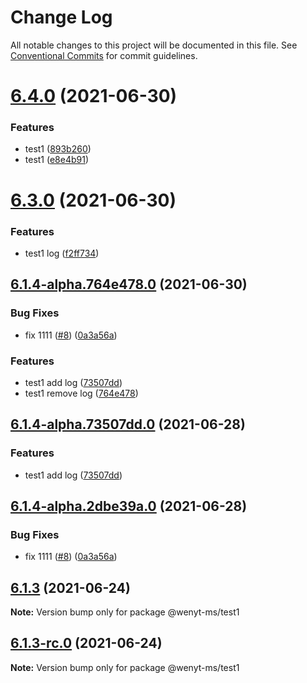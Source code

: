 # Change Log

All notable changes to this project will be documented in this file.
See [Conventional Commits](https://conventionalcommits.org) for commit guidelines.

# [6.4.0](https://github.com/wenytang-ms-123/testavc/compare/@wenyt-ms/test1@6.3.0...@wenyt-ms/test1@6.4.0) (2021-06-30)


### Features

* test1 ([893b260](https://github.com/wenytang-ms-123/testavc/commit/893b26020963ba38d1d0f5e896ecee4c6aa4d592))
* test1 ([e8e4b91](https://github.com/wenytang-ms-123/testavc/commit/e8e4b91b18ce3b8f2ecf6dfeb7f277e5506d0038))





# [6.3.0](https://github.com/wenytang-ms-123/testavc/compare/@wenyt-ms/test1@6.1.4-alpha.764e478.0...@wenyt-ms/test1@6.3.0) (2021-06-30)


### Features

* test1 log ([f2ff734](https://github.com/wenytang-ms-123/testavc/commit/f2ff734c7c4b1982b5954388ad4e8d66e43d6a55))





## [6.1.4-alpha.764e478.0](https://github.com/wenytang-ms-123/testavc/compare/@wenyt-ms/test1@6.1.3...@wenyt-ms/test1@6.1.4-alpha.764e478.0) (2021-06-30)


### Bug Fixes

* fix 1111 ([#8](https://github.com/wenytang-ms-123/testavc/issues/8)) ([0a3a56a](https://github.com/wenytang-ms-123/testavc/commit/0a3a56a3ad648416105b40360daba16a986c1084))


### Features

* test1 add log ([73507dd](https://github.com/wenytang-ms-123/testavc/commit/73507dd4b93d3c64d53f4088fbd1629069ed21be))
* test1 remove log ([764e478](https://github.com/wenytang-ms-123/testavc/commit/764e478a52d8f664f729328450bf315b55f26e95))





## [6.1.4-alpha.73507dd.0](https://github.com/wenytang-ms-123/testavc/compare/@wenyt-ms/test1@6.1.4-alpha.2dbe39a.0...@wenyt-ms/test1@6.1.4-alpha.73507dd.0) (2021-06-28)


### Features

* test1 add log ([73507dd](https://github.com/wenytang-ms-123/testavc/commit/73507dd4b93d3c64d53f4088fbd1629069ed21be))





## [6.1.4-alpha.2dbe39a.0](https://github.com/wenytang-ms-123/testavc/compare/@wenyt-ms/test1@6.1.3...@wenyt-ms/test1@6.1.4-alpha.2dbe39a.0) (2021-06-28)


### Bug Fixes

* fix 1111 ([#8](https://github.com/wenytang-ms-123/testavc/issues/8)) ([0a3a56a](https://github.com/wenytang-ms-123/testavc/commit/0a3a56a3ad648416105b40360daba16a986c1084))





## [6.1.3](https://github.com/wenytang-ms-123/testavc/compare/@wenyt-ms/test1@6.1.3-rc.0...@wenyt-ms/test1@6.1.3) (2021-06-24)

**Note:** Version bump only for package @wenyt-ms/test1





## [6.1.3-rc.0](https://github.com/wenytang-ms-123/testavc/compare/@wenyt-ms/test1@6.1.2...@wenyt-ms/test1@6.1.3-rc.0) (2021-06-24)

**Note:** Version bump only for package @wenyt-ms/test1
